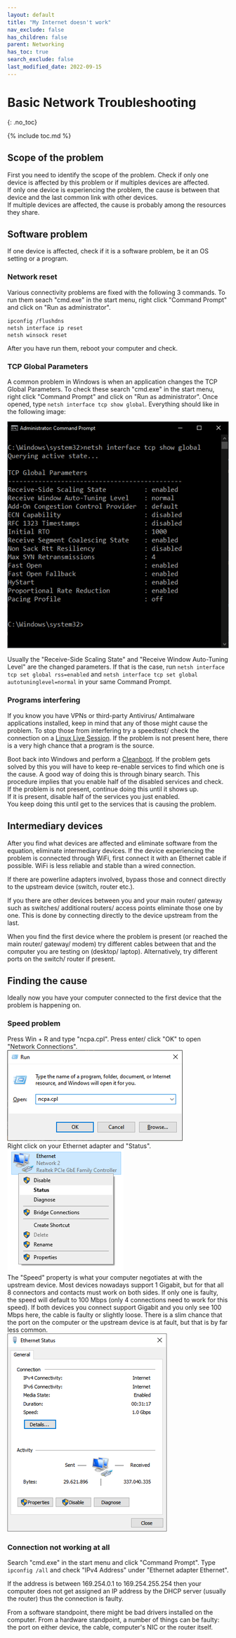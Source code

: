 ```yaml
---
layout: default
title: "My Internet doesn't work"
nav_exclude: false
has_children: false
parent: Networking
has_toc: true
search_exclude: false
last_modified_date: 2022-09-15
---
```

# Basic Network Troubleshooting
{: .no_toc}

{% include toc.md %}

## Scope of the problem
First you need to identify the scope of the problem. Check if only one device is affected by this problem or if multiples devices are affected.  
If only one device is experiencing the problem, the cause is between that device and the last common link with other devices.  
If multiple devices are affected, the cause is probably among the resources they share.

## Software problem
If one device is affected, check if it is a software problem, be it an OS setting or a program.

### Network reset
Various connectivity problems are fixed with the following 3 commands. To run them seach "cmd.exe" in the start menu, right click "Command Prompt" and click on "Run as administrator".
```
ipconfig /flushdns
netsh interface ip reset
netsh winsock reset
```
After you have run them, reboot your computer and check.

### TCP Global Parameters
A common problem in Windows is when an application changes the TCP Global Parameters. To check these search "cmd.exe" in the start menu, right click "Command Prompt" and click on "Run as administrator". Once opened, type `netsh interface tcp show global`. Everything should like in the following image:  

![tcp-global.png](/assets/internet-not-working/tcp-global.png)  

Usually the "Receive-Side Scaling State" and "Receive Window Auto-Tuning Level" are the changed parameters. If that is the case, run `netsh interface tcp set global rss=enabled` and `netsh interface tcp set global autotuninglevel=normal` in your same Command Prompt.

### Programs interfering
If you know you have VPNs or third-party Antivirus/ Antimalware applications installed, keep in mind that any of those might cause the problem. To stop those from interfering try a speedtest/ check the connection on a [Linux Live Session](/docs/live-sessions/linux-live-session.html). If the problem is not present here, there is a very high chance that a program is the source.

Boot back into Windows and perform a [Cleanboot](/docs/factoids/cleanboot.html). If the problem gets solved by this you will have to keep re-enable services to find which one is the cause. A good way of doing this is through binary search. This procedure implies that you enable half of the disabled services and check.  
If the problem is not present, continue doing this until it shows up.  
If it is present, disable half of the services you just enabled.  
You keep doing this until get to the services that is causing the problem.

## Intermediary devices
After you find what devices are affected and eliminate software from the equation, eliminate intermediary devices. If the device experiencing the problem is connected through WiFi, first connect it with an Ethernet cable if possible. WiFi is less reliable and stable than a wired connection.

If there are powerline adapters involved, bypass those and connect directly to the upstream device (switch, router etc.).

If you there are other devices between you and your main router/ gateway such as switches/ additional routers/ access points eliminate those one by one. This is done by connecting directly to the device upstream from the last.

When you find the first device where the problem is present (or reached the main router/ gateway/ modem) try different cables between that and the computer you are testing on (desktop/ laptop). Alternatively, try different ports on the switch/ router if present.

## Finding the cause
Ideally now you have your computer connected to the first device that the problem is happening on.  
### Speed problem
Press Win + R and type "ncpa.cpl". Press enter/ click "OK" to open "Network Connections".
![run-ncpa.png](/assets/internet-not-working/run-ncpa.png)  
Right click on your Ethernet adapter and "Status".  
![change-adapter-settings.png](/assets/internet-not-working/network-status.png)  
The "Speed" property is what your computer negotiates at with the upstream device. Most devices nowadays support 1 Gigabit, but for that all 8 connectors and contacts must work on both sides. If only one is faulty, the speed will default to 100 Mbps (only 4 connections need to work for this speed). If both devices you connect support Gigabit and you only see 100 Mbps here, the cable is faulty or slightly loose. There is a slim chance that the port on the computer or the upstream device is at fault, but that is by far less common.  
![negotiated-speed.png](/assets/internet-not-working/negotiated-speed.png)

### Connection not working at all
Search "cmd.exe" in the start menu and click "Command Prompt". Type `ipconfig /all` and check "IPv4 Address" under "Ethernet adapter Ethernet".

If the address is between 169.254.0.1 to 169.254.255.254 then your computer does not get assigned an IP address by the DHCP server (usually the router) thus the connection is faulty.

From a software standpoint, there might be bad drivers installed on the computer. From a hardware standpoint, a number of things can be faulty: the port on either device, the cable, computer's NIC or the router itself.
